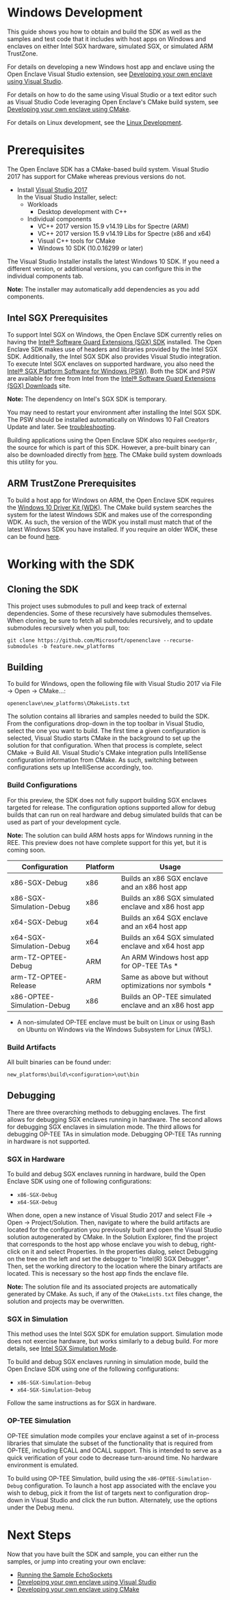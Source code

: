 Windows Development
=============

This guide shows you how to obtain and build the SDK as well as the samples and
test code that it includes with host apps on Windows and enclaves on either
Intel SGX hardware, simulated SGX, or simulated ARM TrustZone.

For details on developing a new Windows host app and enclave using the Open
Enclave Visual Studio extension, see [Developing your own enclave using Visual
Studio](visualstudio_dev.md).

For details on how to do the same using Visual Studio or a text editor such as
Visual Studio Code leveraging Open Enclave's CMake build system, see [Developing
your own enclave using CMake](new_platform_dev.md).

For details on Linux development, see the [Linux Development](linux_arm_dev.md).

# Prerequisites

The Open Enclave SDK has a CMake-based build system. Visual Studio 2017 has
support for CMake whereas previous versions do not.

- Install [Visual Studio 2017](https://visualstudio.microsoft.com/downloads/)  
  In the Visual Studio Installer, select:
  - Workloads
    - Desktop development with C++
  - Individual components
    - VC++ 2017 version 15.9 v14.19 Libs for Spectre (ARM)
    - VC++ 2017 version 15.9 v14.19 Libs for Spectre (x86 and x64)
    - Visual C++ tools for CMake
    - Windows 10 SDK (10.0.16299 or later)

The Visual Studio Installer installs the latest Windows 10 SDK. If you need a
different version, or additional versions, you can configure this in the
individual components tab.

**Note:** The installer may automatically add dependencies as you add
components.

## Intel SGX Prerequisites

To support Intel SGX on Windows, the Open Enclave SDK currently relies on having
the [Intel® Software Guard Extensions (SGX)
SDK](https://software.intel.com/sites/default/files/managed/d1/0a/Intel-SGX-SDK-Release-Notes-for-Windows-OS.pdf)
installed. The Open Enclave SDK makes use of headers and libraries provided by
the Intel SGX SDK. Additionally, the Intel SGX SDK also provides Visual Studio
integration. To execute Intel SGX enclaves on supported hardware, you also need
the [Intel® SGX Platform Software for Windows
(PSW)](https://software.intel.com/sites/default/files/managed/0f/c8/Intel-SGX-PSW-Release-Notes-for-Windows-OS.pdf).
Both the SDK and PSW are available for free from Intel from the [Intel® Software
Guard Extensions (SGX)
Downloads](https://software.intel.com/en-us/sgx-sdk/download) site.

**Note:** The dependency on Intel's SGX SDK is temporary.

You may need to restart your environment after installing the Intel SGX SDK. The
PSW should be installed automatically on Windows 10 Fall Creators Update and
later. See
[troubleshooting](../../docs/GettingStartedDocs/GettingStarted.Windows.md#troubleshooting).

Building applications using the Open Enclave SDK also requires `oeedger8r`, the
source for which is part of this SDK. However, a pre-built binary can also be
downloaded directly from
[here](https://oedownload.blob.core.windows.net/binaries/oeedger8r.exe). The
CMake build system downloads this utility for you.

## ARM TrustZone Prerequisites

To build a host app for Windows on ARM, the Open Enclave SDK requires the
[Windows 10 Driver Kit
(WDK)](https://docs.microsoft.com/en-us/windows-hardware/drivers/download-the-wdk).
The CMake build system searches the system for the latest Windows SDK and makes
use of the corresponding WDK. As such, the version of the WDK you install must
match that of the latest Windows SDK you have installed. If you require an older
WDK, these can be found
[here](https://docs.microsoft.com/en-us/windows-hardware/drivers/other-wdk-downloads).

# Working with the SDK

## Cloning the SDK

This project uses submodules to pull and keep track of external dependencies.
Some of these recursively have submodules themselves. When cloning, be sure to
fetch all submodules recursively, and to update submodules recursively when you
pull, too:

```
git clone https://github.com/Microsoft/openenclave --recurse-submodules -b feature.new_platforms
```

## Building

To build for Windows, open the following file with Visual Studio 2017 via File
-> Open -> CMake...:

```
openenclave\new_platforms\CMakeLists.txt
```

The solution contains all libraries and samples needed to build the SDK. From
the configurations drop-down in the top toolbar in Visual Studio, select the one
you want to build. The first time a given configuration is selected, Visual
Studio starts CMake in the background to set up the solution for that
configuration. When that process is complete, select CMake -> Build All. Visual
Studio's CMake integration pulls IntelliSense configuration information from
CMake. As such, switching between configurations sets up IntelliSense
accordingly, too.

### Build Configurations

For this preview, the SDK does not fully support building SGX enclaves targeted
for release. The configuration options supported allow for debug builds that can
run on real hardware and debug simulated builds that can be used as part of your
development cycle.

**Note:** The solution can build ARM hosts apps for Windows running in the REE.
This preview does not have complete support for this yet, but it is coming soon.

| Configuration              | Platform  | Usage                                                  |
| -------------------------- | --------- | ------------------------------------------------------ |
| x86-SGX-Debug              | x86       | Builds an x86 SGX enclave and an x86 host app          |
| x86-SGX-Simulation-Debug   | x86       | Builds an x86 SGX simulated enclave and x86 host app   |
| x64-SGX-Debug              | x64       | Builds an x64 SGX enclave and an x64 host app          |
| x64-SGX-Simulation-Debug   | x64       | Builds an x64 SGX simulated enclave and x64 host app   |
| arm-TZ-OPTEE-Debug         | ARM       | An ARM Windows host app for OP-TEE TAs *               |
| arm-TZ-OPTEE-Release       | ARM       | Same as above but without optimizations nor symbols *  |
| x86-OPTEE-Simulation-Debug | x86       | Builds an OP-TEE simulated enclave and an x86 host app |

* A non-simulated OP-TEE enclave must be built on Linux or using Bash on Ubuntu
  on Windows via the Windows Subsystem for Linux (WSL).

### Build Artifacts

All built binaries can be found under:

```
new_platforms\build\<configuration>\out\bin
```

## Debugging

There are three overarching methods to debugging enclaves. The first allows for
debugging SGX enclaves running in hardware. The second allows for debugging SGX
enclaves in simulation mode. The third allows for debugging OP-TEE TAs in
simulation mode. Debugging OP-TEE TAs running in hardware is not supported.

### SGX in Hardware

To build and debug SGX enclaves running in hardware, build the Open Enclave SDK
using one of following configurations:

- `x86-SGX-Debug`
- `x64-SGX-Debug`

When done, open a new instance of Visual Studio 2017 and select File -> Open ->
Project/Solution. Then, navigate to where the build artifacts are located for
the configuration you previously built and open the Visual Studio solution
autogenerated by CMake. In the Solution Explorer, find the project that
corresponds to the host app whose enclave you wish to debug, right-click on it
and select Properties. In the properties dialog, select Debugging on the tree on
the left and set the debugger to "Intel(R) SGX Debugger". Then, set the working
directory to the location where the binary artifacts are located. This is
necessary so the host app finds the enclave file.

**Note:** The solution file and its associated projects are automatically
generated by CMake. As such, if any of the `CMakeLists.txt` files change, the
solution and projects may be overwritten.

### SGX in Simulation

This method uses the Intel SGX SDK for emulation support. Simulation mode does
not exercise hardware, but works similarly to a debug build. For more details,
see [Intel SGX Simulation
Mode](https://software.intel.com/en-us/blogs/2016/05/30/usage-of-simulation-mode-in-sgx-enhanced-application).

To build and debug SGX enclaves running in simulation mode, build the Open
Enclave SDK using one of the following configurations:

- `x86-SGX-Simulation-Debug`
- `x64-SGX-Simulation-Debug`

Follow the same instructions as for SGX in hardware.

### OP-TEE Simulation

OP-TEE simulation mode compiles your enclave against a set of in-process
libraries that simulate the subset of the functionality that is required from
OP-TEE, including ECALL and OCALL support. This is intended to serve as a quick
verification of your code to decrease turn-around time. No hardware environment
is emulated.

To build using OP-TEE Simulation, build using the `x86-OPTEE-Simulation-Debug`
configuration. To launch a host app associated with the enclave you wish to
debug, pick it from the list of targets next to configuration drop-down in
Visual Studio and click the run button. Alternately, use the options under the
Debug menu.

# Next Steps

Now that you have built the SDK and sample, you can either run the samples, or
jump into creating your own enclave:

* [Running the Sample EchoSockets](sample_sockets.md#sgx)
* [Developing your own enclave using Visual Studio](visualstudio_dev.md)
* [Developing your own enclave using CMake](new_platform_dev.md)

